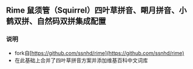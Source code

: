 ## Rime 鼠须管（Squirrel）四叶草拼音、朙月拼音、小鹤双拼、自然码双拼集成配置

### 说明
* fork自[https://github.com/ssnhd/rime](https://github.com/ssnhd/rime)
* 在此基础上合并了四叶草拼音方案并添加维基百科中文词库